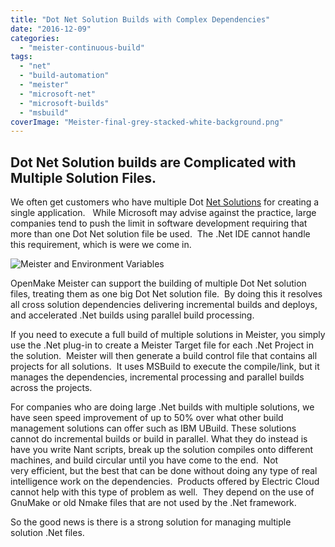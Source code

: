 ```yaml
---
title: "Dot Net Solution Builds with Complex Dependencies"
date: "2016-12-09"
categories: 
  - "meister-continuous-build"
tags: 
  - "net"
  - "build-automation"
  - "meister"
  - "microsoft-net"
  - "microsoft-builds"
  - "msbuild"
coverImage: "Meister-final-grey-stacked-white-background.png"
---
```


## Dot Net Solution builds are Complicated with Multiple Solution Files.

We often get customers who have multiple Dot [Net Solutions](https://www.microsoft.com/net/download) for creating a single application.   While Microsoft may advise against the practice, large companies tend to push the limit in software development requiring that more than one Dot Net solution file be used.  The .Net IDE cannot handle this requirement, which is were we come in.

<div>
<img src="/images/Meister-final-grey-stacked-white-background-300x300.png" alt="Meister and Environment Variables" />
</div>

OpenMake Meister can support the building of multiple Dot Net solution files, treating them as one big Dot Net solution file.  By doing this it resolves all cross solution dependencies delivering incremental builds and deploys, and accelerated .Net builds using parallel build processing.

If you need to execute a full build of multiple solutions in Meister, you simply use the .Net plug-in to create a Meister Target file for each .Net Project in the solution.  Meister will then generate a build control file that contains all projects for all solutions.  It uses MSBuild to execute the compile/link, but it manages the dependencies, incremental processing and parallel builds across the projects.

For companies who are doing large .Net builds with multiple solutions, we have seen speed improvement of up to 50% over what other build management solutions can offer such as IBM UBuild. These solutions cannot do incremental builds or build in parallel. What they do instead is have you write Nant scripts, break up the solution compiles onto different machines, and build circular until you have come to the end.  Not very efficient, but the best that can be done without doing any type of real intelligence work on the dependencies.  Products offered by Electric Cloud cannot help with this type of problem as well.  They depend on the use of GnuMake or old Nmake files that are not used by the .Net framework.

So the good news is there is a strong solution for managing multiple solution .Net files.

